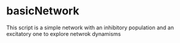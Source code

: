 # basicNetwork

This script is a simple network with an inhibitory population and an excitatory one to explore netwrok dynamisms

